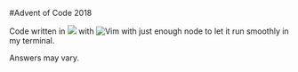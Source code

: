#Advent of Code 2018

Code written in <img src="/drewknab/adventofcode/raw/2018/assets/vanilla.png"> with ![Vim](/drewknab/adventofcode/raw/2018/assets/vim.png) with just enough node to let it run smoothly in my terminal.

Answers may vary.
